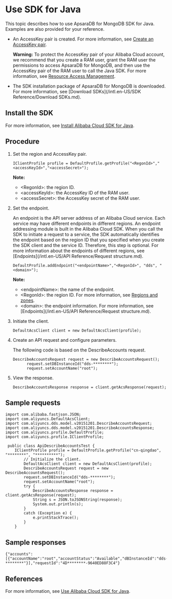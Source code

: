 # Use SDK for Java

This topic describes how to use ApsaraDB for MongoDB SDK for Java. Examples are also provided for your reference.

-   An AccessKey pair is created. For more information, see [Create an AccessKey pair](~~53045~~).

    **Warning:** To protect the AccessKey pair of your Alibaba Cloud account, we recommend that you create a RAM user, grant the RAM user the permissions to access ApsaraDB for MongoDB, and then use the AccessKey pair of the RAM user to call the Java SDK. For more information, see [Resource Access Management](~~25481~~).

-   The SDK installation package of ApsaraDB for MongoDB is downloaded. For more information, see [Download SDKs](/intl.en-US/SDK Reference/Download SDKs.md).

## Install the SDK

For more information, see [Install Alibaba Cloud SDK for Java](~~52740~~).

## Procedure

1.  Set the region and AccessKey pair.

    ```
    IClientProfile profile = DefaultProfile.getProfile("<RegonId>","<accessKeyId>","<accessSecret>");
    ```

    **Note:**

    -   <RegonId\>: the region ID.
    -   <accessKeyId\>: the AccessKey ID of the RAM user.
    -   <accessSecret\>: the AccessKey secret of the RAM user.
2.  Set the endpoint.

    An endpoint is the API server address of an Alibaba Cloud service. Each service may have different endpoints in different regions. An endpoint addressing module is built in the Alibaba Cloud SDK. When you call the SDK to initiate a request to a service, the SDK automatically identifies the endpoint based on the region ID that you specified when you create the SDK client and the service ID. Therefore, this step is optional. For more information about the endpoints of different regions, see [Endpoints](/intl.en-US/API Reference/Request structure.md).

    ```
    DefaultProfile.addEndpoint("<endpointName>","<RegonId>", "dds", "<domain>");
    ```

    **Note:**

    -   <endpointName\>: the name of the endpoint.
    -   <RegonId\>: the region ID. For more information, see [Regions and zones](~~40654~~).
    -   <domain\>: the endpoint information. For more information, see [Endpoints](/intl.en-US/API Reference/Request structure.md).
3.  Initiate the client.

    ```
    DefaultAcsClient client = new DefaultAcsClient(profile);
    ```

4.  Create an API request and configure parameters.

    The following code is based on the DescribeAccounts request.

    ```
    DescribeAccountsRequest request = new DescribeAccountsRequest();
          request.setDBInstanceId("dds-********");
          request.setAccountName("root");
    ```

5.  View the response.

    ```
    DescribeAccountsResponse response = client.getAcsResponse(request);
    ```


## Sample requests

```
import com.alibaba.fastjson.JSON;
import com.aliyuncs.DefaultAcsClient;
import com.aliyuncs.dds.model.v20151201.DescribeAccountsRequest;
import com.aliyuncs.dds.model.v20151201.DescribeAccountsResponse;
import com.aliyuncs.profile.DefaultProfile;
import com.aliyuncs.profile.IClientProfile;

 public class ApiDescribeAccountsTest {
    IClientProfile profile = DefaultProfile.getProfile("cn-qingdao", "********", "**********");
        // Initialize the client.
        DefaultAcsClient client = new DefaultAcsClient(profile);
        DescribeAccountsRequest request = new DescribeAccountsRequest();
        request.setDBInstanceId("dds-********");
        request.setAccountName("root");
        try {
            DescribeAccountsResponse response = client.getAcsResponse(request);
            String s = JSON.toJSONString(response);
            System.out.println(s);
        }
        catch (Exception e) {
            e.printStackTrace();
        }
    }
```

## Sample responses

```
{"accounts":[{"accountName":"root","accountStatus":"Available","dBInstanceId":"dds-********"}],"requestId":"4D********-9640ED88F3C4"}
```

## References

For more information, see [Use Alibaba Cloud SDK for Java](https://www.alibabacloud.com/help/zh/product/108101.html).

